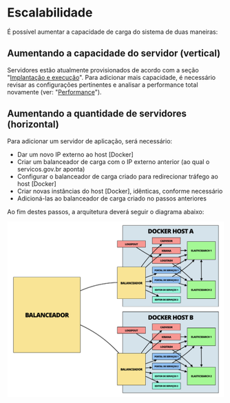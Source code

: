 # Escalabilidade

É possível aumentar a capacidade de carga do sistema de duas maneiras:

## Aumentando a capacidade do servidor (vertical)

Servidores estão atualmente provisionados de acordo com a seção "[Implantação e execução](../desenvolvimento/implantacao-e-execucao.md)". Para adicionar mais capacidade, é necessário revisar as configurações pertinentes e analisar a performance total novamente (ver: "[Performance](./performance.md)").

## Aumentando a quantidade de servidores (horizontal)

Para adicionar um servidor de aplicação, será necessário:

* Dar um novo IP externo ao host [Docker]
* Criar um balanceador de carga com o IP externo anterior (ao qual o servicos.gov.br aponta)
* Configurar o balanceador de carga criado para redirecionar tráfego ao host [Docker]
* Criar novas instâncias do host [Docker], idênticas, conforme necessário
* Adicioná-las ao balanceador de carga criado no passos anteriores
 
Ao fim destes passos, a arquitetura deverá seguir o diagrama abaixo:

![Diagrama de ambiente com dois hosts](/desenvolvimento/ambiente-docker-escalado.png)
